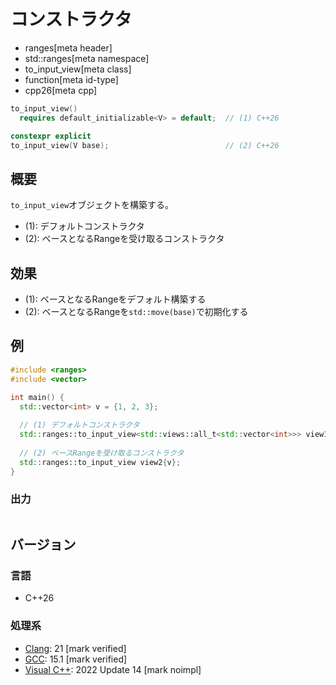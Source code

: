 # コンストラクタ
* ranges[meta header]
* std::ranges[meta namespace]
* to_input_view[meta class]
* function[meta id-type]
* cpp26[meta cpp]

```cpp
to_input_view()
  requires default_initializable<V> = default;  // (1) C++26

constexpr explicit
to_input_view(V base);                          // (2) C++26
```

## 概要
`to_input_view`オブジェクトを構築する。

- (1): デフォルトコンストラクタ
- (2): ベースとなるRangeを受け取るコンストラクタ

## 効果
- (1): ベースとなるRangeをデフォルト構築する
- (2): ベースとなるRangeを`std::move(base)`で初期化する

## 例
```cpp example
#include <ranges>
#include <vector>

int main() {
  std::vector<int> v = {1, 2, 3};
  
  // (1) デフォルトコンストラクタ
  std::ranges::to_input_view<std::views::all_t<std::vector<int>>> view1{};
  
  // (2) ベースRangeを受け取るコンストラクタ
  std::ranges::to_input_view view2{v};
}
```

### 出力
```
```

## バージョン
### 言語
- C++26

### 処理系
- [Clang](/implementation.md#clang): 21 [mark verified]
- [GCC](/implementation.md#gcc): 15.1 [mark verified]
- [Visual C++](/implementation.md#visual_cpp): 2022 Update 14 [mark noimpl]
